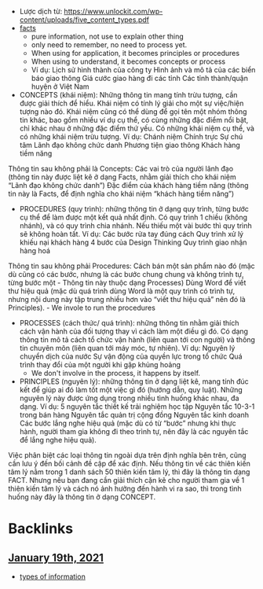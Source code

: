 - Lược dịch từ: https://www.unlockit.com/wp-content/uploads/five_content_types.pdf
- [facts](<facts.md>) 
    - pure information, not use to explain other thing 
    - only need to remember, no need to process yet.
    - When using for application, it becomes principles or procedures
    - When using to understand, it becomes concepts or process
    - Ví dụ: 
Lịch sử hình thành của công ty
Hình ảnh và mô tả của các biển báo giao thông
Giá cước giao hàng đi các tỉnh
Các tỉnh thành/quận huyện ở Việt Nam
- CONCEPTS (khái niệm): Những thông tin mang tính trừu tượng, cần được giải thích để hiểu. Khái niệm có tính lý giải cho một sự việc/hiện tượng nào đó. Khái niệm cũng có thể dùng để gọi tên một nhóm thông tin khác, bao gồm nhiều ví dụ cụ thể, có cùng những đặc điểm nổi bật, chỉ khác nhau ở những đặc điểm thứ yếu. Có những khái niệm cụ thể, và có những khái niệm trừu tượng.
Ví dụ:
Chánh niệm
Chính trực
Sự chú tâm
Lãnh đạo không chức danh
Phương tiện giao thông
Khách hàng tiềm năng

Thông tin sau không phải là Concepts:
Các vai trò của người lãnh đạo (thông tin này được liệt kê ở dạng Facts, nhằm giải thích cho khái niệm “Lãnh đạo không chức danh”)
Đặc điểm của khách hàng tiềm năng (thông tin này là Facts, để định nghĩa cho khái niệm “khách hàng tiềm năng”)

- PROCEDURES (quy trình): những thông tin ở dạng quy trình, từng bước cụ thể để làm được một kết quả nhất định. Có quy trình 1 chiều (không nhánh), và có quy trình chia nhánh. Nếu thiếu một vài bước thì quy trình sẽ không hoàn tất.
Ví dụ:
Các bước rửa tay đúng cách
Quy trình xử lý khiếu nại khách hàng
4 bước của Design Thinking
Quy trình giao nhận hàng hoá

Thông tin sau không phải Procedures:
Cách bán một sản phẩm nào đó (mặc dù cũng có các bước, nhưng là các bước chung chung và không trình tự, từng bước một - Thông tin này thuộc dạng Processes)
Dùng Word để viết thư hiệu quả (mặc dù quá trình dùng Word là một quy trình có trình tự, nhưng nội dung này tập trung nhiều hơn vào “viết thư hiệu quả” nên đó là Principles).
    - We invole to run the procedures
- PROCESSES (cách thức/ quá trình): những thông tin nhằm giải thích cách vận hành của đối tượng thay vì cách làm một điều gì đó. Có dạng thông tin mô tả cách tổ chức vận hành (liên quan tới con người) và thông tin chuyên môn (liên quan tới máy móc, tự nhiên).
Ví dụ:
Nguyên lý chuyển dịch của nước
Sự vận động của quyền lực trong tổ chức
Quá trình thay đổi của một người khi gặp khủng hoảng
    - We don't involve in the process, it happens by itself.
- PRINCIPLES (nguyên lý): những thông tin ở dạng liệt kê, mang tính đúc kết để giúp ai đó làm tốt một việc gì đó (hướng dẫn, quy luật). Những nguyên lý này được ứng dụng trong nhiều tình huống khác nhau, đa dạng.
Ví dụ:
5 nguyên tắc thiết kế trải nghiệm học tập
Nguyên tắc 10-3-1 trong bán hàng
Nguyên tắc quản trị cộng đồng
Nguyên tắc kinh doanh
Các bước lắng nghe hiệu quả (mặc dù có từ “bước” nhưng khi thực hành, người tham gia không đi theo trình tự, nên đây là các nguyên tắc để lắng nghe hiệu quả).

Việc phân biệt các loại thông tin ngoài dựa trên định nghĩa bên trên, cũng cần lưu ý đến bối cảnh đề cập để xác định. Nếu thông tin về các thiên kiến tâm lý nằm trong 1 danh sách 50 thiên kiến tâm lý, thì đây là thông tin dạng FACT. Nhưng nếu bạn đang cần giải thích cặn kẽ cho người tham gia về 1 thiên kiến tâm lý và cách nó ảnh hưởng đến hành vi ra sao, thì trong tình huống này đây là thông tin ở dạng CONCEPT.

# Backlinks
## [January 19th, 2021](<January 19th, 2021.md>)
- [types of information](<types of information.md>)

